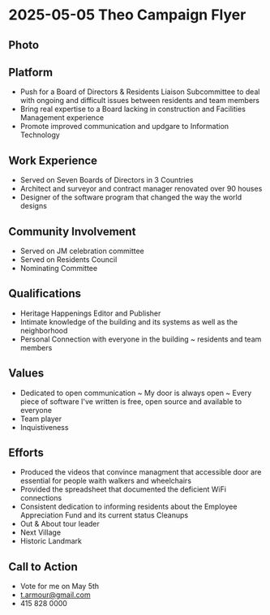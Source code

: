 # 2025-05-05 Theo Campaign Flyer


## Photo

## Platform

* Push for a Board of Directors & Residents Liaison Subcommittee to deal with ongoing and difficult issues between residents and team members
* Bring real expertise to a Board lacking in construction and Facilities Management experience
* Promote improved communication and updgare to Information Technology

## Work Experience

* Served on Seven Boards of Directors in 3 Countries
* Architect and surveyor and contract manager renovated over 90 houses
* Designer of the software program that changed the way the world designs

## Community Involvement

* Served on JM celebration committee
* Served on Residents Council
* Nominating Committee

## Qualifications 

* Heritage Happenings Editor and Publisher
* Intimate knowledge of the building and its systems as well as the neighborhood
* Personal Connection with everyone in the building ~ residents and team members

## Values

* Dedicated to open communication ~ My door is always open ~ Every piece of software I've written is free, open source and available to everyone
* Team player
* Inquistiveness

## Efforts

* Produced the videos that convince managment that accessible door are essential for people waith walkers and wheelchairs
* Provided the spreadsheet that documented the deficient WiFi connections
* Consistent dedication to informing residents about the Employee Appreciation Fund and its current status
Cleanups
* Out & About tour leader
* Next Village
* Historic Landmark


##  Call to Action

* Vote for me on May 5th
* t.armour@gmail.com
* 415 828 0000
